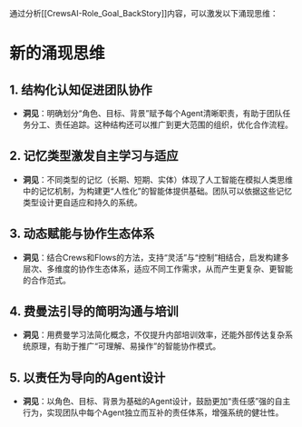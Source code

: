 通过分析[[CrewsAI-Role_Goal_BackStory]]内容，可以激发以下涌现思维：

# 新的涌现思维

## 1. 结构化认知促进团队协作
- **洞见**：明确划分“角色、目标、背景”赋予每个Agent清晰职责，有助于团队任务分工、责任追踪。这种结构还可以推广到更大范围的组织，优化合作流程。

## 2. 记忆类型激发自主学习与适应
- **洞见**：不同类型的记忆（长期、短期、实体）体现了人工智能在模拟人类思维中的记忆机制，为构建更“人性化”的智能体提供基础。团队可以依据这些记忆类型设计更自适应和持久的系统。

## 3. 动态赋能与协作生态体系
- **洞见**：结合Crews和Flows的方法，支持“灵活”与“控制”相结合，启发构建多层次、多维度的协作生态体系，适应不同工作需求，从而产生更复杂、更智能的合作范式。

## 4. 费曼法引导的简明沟通与培训
- **洞见**：用费曼学习法简化概念，不仅提升内部培训效率，还能外部传达复杂系统原理，有助于推广“可理解、易操作”的智能协作模式。

## 5. 以责任为导向的Agent设计
- **洞见**：以角色、目标、背景为基础的Agent设计，鼓励更加“责任感”强的自主行为，实现团队中每个Agent独立而互补的责任体系，增强系统的健壮性。

